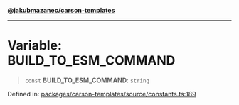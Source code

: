 [**@jakubmazanec/carson-templates**](../README.md)

---

# Variable: BUILD_TO_ESM_COMMAND

> `const` **BUILD_TO_ESM_COMMAND**: `string`

Defined in:
[packages/carson-templates/source/constants.ts:189](https://github.com/jakubmazanec/tools/blob/dcfb3b06be051bf99e23e7e35174b07af0f0fddd/packages/carson-templates/source/constants.ts#L189)
